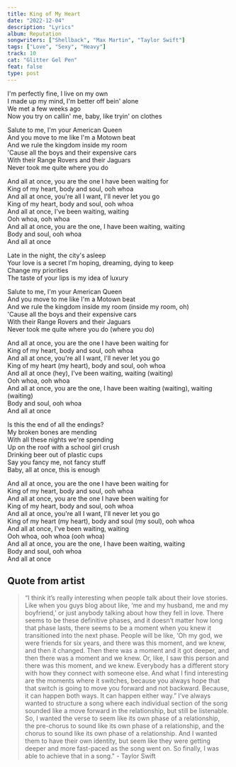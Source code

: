 ```yaml
---
title: King of My Heart
date: "2022-12-04"
description: "Lyrics"
album: Reputation
songwriters: ["Shellback", "Max Martin", "Taylor Swift"]
tags: ["Love", "Sexy", "Heavy"]
track: 10
cat: "Glitter Gel Pen"
feat: false
type: post
---
```


<p className='verse-one'>
I'm perfectly fine, I live on my own <br />
I made up my mind, I'm better off bein' alone <br />
We met a few weeks ago <br />
Now you try on callin' me, baby, like tryin' on clothes <br />
</p>
<p className='pre-chorus'>
Salute to me, I'm your American Queen <br />
And you move to me like I'm a Motown beat <br />
And we rule the kingdom inside my room <br />
'Cause all the boys and their expensive cars <br />
With their Range Rovers and their Jaguars <br />
Never took me quite where you do <br />
</p>
<p className='chorus'>
And all at once, you are the one I have been waiting for <br />
King of my heart, body and soul, ooh whoa <br />
And all at once, you're all I want, I'll never let you go <br />
King of my heart, body and soul, ooh whoa <br />
And all at once, I've been waiting, waiting <br />
Ooh whoa, ooh whoa <br />
And all at once, you are the one, I have been waiting, waiting <br />
Body and soul, ooh whoa <br />
And all at once <br />
</p>
<p className='verse-two'>
Late in the night, the city's asleep <br />
Your love is a secret I'm hoping, dreaming, dying to keep <br />
Change my priorities <br />
The taste of your lips is my idea of luxury <br />
</p>
<p className='pre-chorus'>
Salute to me, I'm your American Queen <br />
And you move to me like I'm a Motown beat <br />
And we rule the kingdom inside my room (inside my room, oh) <br />
'Cause all the boys and their expensive cars <br />
With their Range Rovers and their Jaguars <br />
Never took me quite where you do (where you do) <br />
</p>
<p className='chorus'>
And all at once, you are the one I have been waiting for <br />
King of my heart, body and soul, ooh whoa <br />
And all at once, you're all I want, I'll never let you go <br />
King of my heart (my heart), body and soul, ooh whoa <br />
And all at once (hey), I've been waiting, waiting (waiting) <br />
Ooh whoa, ooh whoa <br />
And all at once, you are the one, I have been waiting (waiting), waiting (waiting) <br />
Body and soul, ooh whoa <br />
And all at once <br />
</p>
<p className='bridge'>
Is this the end of all the endings? <br />
My broken bones are mending <br />
With all these nights we're spending <br />
Up on the roof with a school girl crush <br />
Drinking beer out of plastic cups <br />
Say you fancy me, not fancy stuff <br />
Baby, all at once, this is enough <br />
</p>
<p className='chorus'>
And all at once, you are the one I have been waiting for <br />
King of my heart, body and soul, ooh whoa <br />
And all at once, you are the one I have been waiting for <br />
King of my heart, body and soul, ooh whoa <br />
And all at once, you're all I want, I'll never let you go <br />
King of my heart (my heart), body and soul (my soul), ooh whoa <br />
And all at once, I've been waiting, waiting <br />
Ooh whoa, ooh whoa (ooh whoa) <br />
And all at once, you are the one, I have been waiting, waiting <br />
Body and soul, ooh whoa <br />
And all at once <br />
</p>

## Quote from artist

<blockquote>

“I think it’s really interesting when people talk about their love stories. Like when you guys blog about like, ‘me and my husband, me and my boyfriend,’ or just anybody talking about how they fell in love. There seems to be these definitive phases, and it doesn’t matter how long that phase lasts, there seems to be a moment when you knew it transitioned into the next phase. People will be like, ‘Oh my god, we were friends for six years, and there was this moment, and we knew, and then it changed. Then there was a moment and it got deeper, and then there was a moment and we knew. Or, like, I saw this person and there was this moment, and we knew. Everybody has a different story with how they connect with someone else. And what I find interesting are the moments where it switches, because you always hope that that switch is going to move you forward and not backward. Because, it can happen both ways. It can happen either way.” I’ve always wanted to structure a song where each individual section of the song sounded like a move forward in the relationship, but still be listenable. So, I wanted the verse to seem like its own phase of a relationship, the pre-chorus to sound like its own phase of a relationship, and the chorus to sound like its own phase of a relationship. And I wanted them to have their own identity, but seem like they were getting deeper and more fast-paced as the song went on. So finally, I was able to achieve that in a song." - Taylor Swift </blockquote>
